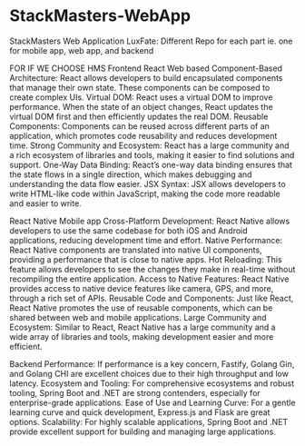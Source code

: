 # StackMasters-WebApp
StackMasters Web Application
LuxFate:
Different Repo for each part ie. one for mobile app, web app, and backend

FOR IF WE CHOOSE HMS
Frontend
React Web based
Component-Based Architecture: React allows developers to build encapsulated components that manage their own state. These components can be composed to create complex UIs.
Virtual DOM: React uses a virtual DOM to improve performance. When the state of an object changes, React updates the virtual DOM first and then efficiently updates the real DOM.
Reusable Components: Components can be reused across different parts of an application, which promotes code reusability and reduces development time.
Strong Community and Ecosystem: React has a large community and a rich ecosystem of libraries and tools, making it easier to find solutions and support.
One-Way Data Binding: React’s one-way data binding ensures that the state flows in a single direction, which makes debugging and understanding the data flow easier.
JSX Syntax: JSX allows developers to write HTML-like code within JavaScript, making the code more readable and easier to write.

React Native Mobile app
Cross-Platform Development: React Native allows developers to use the same codebase for both iOS and Android applications, reducing development time and effort.
Native Performance: React Native components are translated into native UI components, providing a performance that is close to native apps.
Hot Reloading: This feature allows developers to see the changes they make in real-time without recompiling the entire application.
Access to Native Features: React Native provides access to native device features like camera, GPS, and more, through a rich set of APIs.
Reusable Code and Components: Just like React, React Native promotes the use of reusable components, which can be shared between web and mobile applications.
Large Community and Ecosystem: Similar to React, React Native has a large community and a wide array of libraries and tools, making development easier and more efficient.

Backend
Performance: If performance is a key concern, Fastify, Golang Gin, and Golang CHI are excellent choices due to their high throughput and low latency.
Ecosystem and Tooling: For comprehensive ecosystems and robust tooling, Spring Boot and .NET are strong contenders, especially for enterprise-grade applications.
Ease of Use and Learning Curve: For a gentle learning curve and quick development, Express.js and Flask are great options.
Scalability: For highly scalable applications, Spring Boot and .NET provide excellent support for building and managing large applications.
